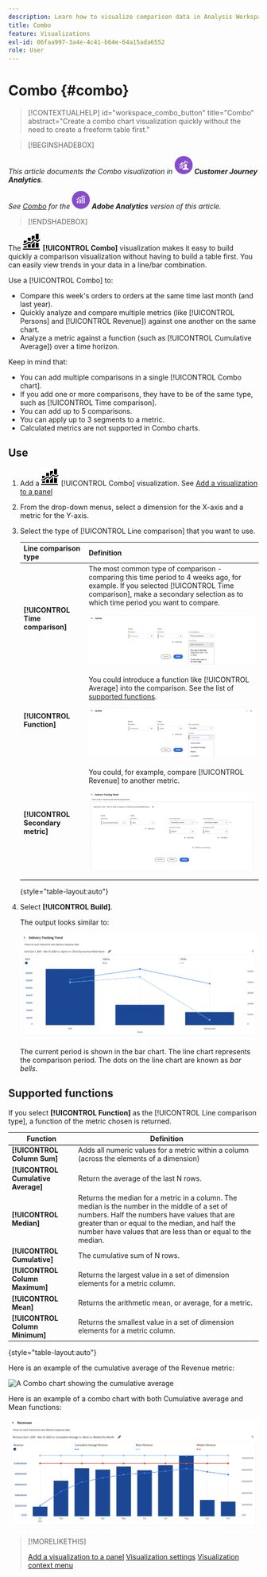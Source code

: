 ```yaml
---
description: Learn how to visualize comparison data in Analysis Workspace, such as building comparisons to last month, last year, and so on.
title: Combo
feature: Visualizations
exl-id: 06faa997-3a4e-4c41-b64e-64a15ada6552
role: User
---
```

# Combo {#combo}

<!-- markdownlint-disable MD034 -->

>[!CONTEXTUALHELP]
>id="workspace_combo_button"
>title="Combo"
>abstract="Create a combo chart visualization quickly without the need to create a freeform table first."

<!-- markdownlint-enable MD034 -->


>[!BEGINSHADEBOX]

_This article documents the Combo visualization in_ ![CustomerJourneyAnalytics](/help/assets/icons/CustomerJourneyAnalytics.svg) _**Customer Journey Analytics**._

_See [Combo](https://experienceleague.adobe.com/en/docs/analytics/analyze/analysis-workspace/visualizations/combo-charts) for the_ ![AdobeAnalytics](/help/assets/icons/AdobeAnalytics.svg) _**Adobe Analytics** version of this article._

>[!ENDSHADEBOX]


The ![Combo chart](/help/assets/icons/ComboChart.svg) **[!UICONTROL Combo]** visualization makes it easy to build quickly a comparison visualization without having to build a table first. You can easily view trends in your data in a line/bar combination.

Use a [!UICONTROL Combo] to:

* Compare this week's orders to orders at the same time last month (and last year).
* Quickly analyze and compare multiple metrics (like [!UICONTROL Persons] and [!UICONTROL Revenue]) against one another on the same chart.
* Analyze a metric against a function (such as [!UICONTROL Cumulative Average]) over a time horizon.

Keep in mind that:

* You can add multiple comparisons in a single [!UICONTROL Combo chart].
* If you add one or more comparisons, they have to be of the same type, such as [!UICONTROL Time comparison].
* You can add up to 5 comparisons.
* You can apply up to 3 segments to a metric.
* Calculated metrics are not supported in Combo charts.

## Use

1. Add a ![Comment](/help/assets/icons/ComboChart.svg) [!UICONTROL Combo] visualization. See [Add a visualization to a panel](freeform-analysis-visualizations.md#add-visualizations-to-a-panel)

1. From the drop-down menus, select a dimension for the X-axis and a metric for the Y-axis.

1. Select the type of [!UICONTROL Line comparison] that you want to use.

   | Line comparison type | Definition |
   | --- | --- |
   | **[!UICONTROL Time comparison]** | The most common type of comparison - comparing this time period to 4 weeks ago, for example. If you selected [!UICONTROL Time comparison], make a secondary selection as to which time period you want to compare.<p>![LIne comparison with Time period selected and the secondary selection field for Time period.](assets/combo-time-period.png) |
   | **[!UICONTROL Function]** | You could introduce a function like [!UICONTROL Average] into the comparison. See the list of [supported functions](#supported-functions).<p>![LIne comparison drop-down menu showing Functions selected and a list of available supported functions.](assets/combo-functions.png) |
   | **[!UICONTROL Secondary metric]** | You could, for example, compare [!UICONTROL Revenue] to another metric.<p>![A Combo chart comparing two metrics.](assets/combo-2metrics-settings.png) |

   {style="table-layout:auto"}

1. Select **[!UICONTROL Build]**.

   The output looks similar to:

   ![A Combo chart showing the current period in a bar chart and comparison period in the line chart ](assets/combo-output.png)

   The current period is shown in the bar chart. The line chart represents the comparison period. The dots on the line chart are known as *bar bells*.

## Supported functions

If you select **[!UICONTROL Function]** as the [!UICONTROL Line comparison type], a function of the metric chosen is returned.

| Function | Definition |
| --- | --- |
| **[!UICONTROL Column Sum]** | Adds all numeric values for a metric within a column (across the elements of a dimension) |
| **[!UICONTROL Cumulative Average]** | Return the average of the last N rows. |
| **[!UICONTROL Median]** | Returns the median for a metric in a column. The median is the number in the middle of a set of numbers. Half the numbers have values that are greater than or equal to the median, and half the number have values that are less than or equal to the median. |
| **[!UICONTROL Cumulative]** | The cumulative sum of N rows.  |
| **[!UICONTROL Column Maximum]** | Returns the largest value in a set of dimension elements for a metric column. |
| **[!UICONTROL Mean]** | Returns the arithmetic mean, or average, for a metric. |
| **[!UICONTROL Column Minimum]** | Returns the smallest value in a set of dimension elements for a metric column. |

{style="table-layout:auto"}

Here is an example of the cumulative average of the Revenue metric:

![A Combo chart showing the cumulative average](assets/combo-cumul-avg.png)

Here is an example of a combo chart with both Cumulative average and Mean functions:

![A Combo chart showing both cumulative avrage and mean functions.](assets/combo-three-functions.png)

>[!MORELIKETHIS]
>
>[Add a visualization to a panel](/help/analysis-workspace/visualizations/freeform-analysis-visualizations.md#add-visualizations-to-a-panel)
>[Visualization settings](/help/analysis-workspace/visualizations/freeform-analysis-visualizations.md#settings)
>[Visualization context menu](/help/analysis-workspace/visualizations/freeform-analysis-visualizations.md#context-menu)
>
